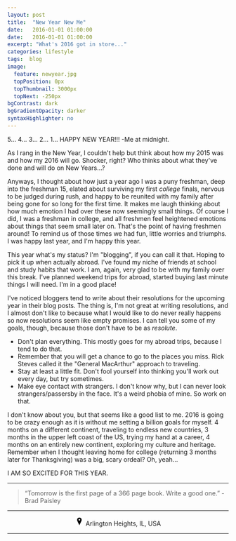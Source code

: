 ```yaml
---
layout: post
title:  "New Year New Me"
date:   2016-01-01 01:00:00
date:   2016-01-01 01:00:00
excerpt: "What's 2016 got in store..."
categories: lifestyle
tags:  blog
image:
  feature: newyear.jpg
  topPosition: 0px
  topThumbnail: 3000px
  topNext: -250px
bgContrast: dark
bgGradientOpacity: darker
syntaxHighlighter: no
---
```


5...
4...
3...
2...
1...
HAPPY NEW YEAR!!!
-Me at midnight.

As I rang in the New Year, I couldn't help but think about how my 2015 was and how my 2016 will go. Shocker, right? Who thinks about what they've done and will do on New Years...?

Anyways, I thought about how just a year ago I was a puny freshman, deep into the freshman 15, elated about surviving my first *college* finals, nervous to be judged during rush, and happy to be reunited with my family after being gone for so long for the first time. It makes me laugh thinking about how much emotion I had over these now seemingly small things. Of course I did, I was a freshman in college, and all freshmen feel heightened emotions about things that seem small later on. That's the point of having freshmen around! To remind us of those times we had fun, little worries and triumphs. I was happy last year, and I'm happy this year.

This year what's my status? I'm "blogging", if you can call it that. Hoping to pick it up when actually abroad. I've found my niche of friends at school and study habits that work. I am, again, very glad to be with my family over this break. I've planned weekend trips for abroad, started buying last minute things I will need. I'm in a good place!

I've noticed bloggers tend to write about their resolutions for the upcoming year in their blog posts. The thing is, I'm not great at writing resolutions, and I almost don't like to because what I would like to do never really happens so now resolutions seem like empty promises. I can tell you some of my goals, though, because those don't have to be as *resolute*.

- Don't plan everything. This mostly goes for my abroad trips, because I tend to do that.
- Remember that you will get a chance to go to the places you miss. Rick Steves called it the "General MacArthur" approach to traveling.
- Stay at least a little fit. Don't fool yourself into thinking you'll work out every day, but try sometimes.
- Make eye contact with strangers. I don't know why, but I can never look strangers/passersby in the face. It's a weird phobia of mine. So work on that.

I don't know about you, but that seems like a good list to me. 2016 is going to be crazy enough as it is without me setting a billion goals for myself. 4 months on a different continent, traveling to endless new countries, 3 months in the upper left coast of the US, trying my hand at a career, 4 months on an entirely new continent, exploring my culture and heritage. Remember when I thought leaving home for college (returning 3 months later for Thanksgiving) was a big, scary ordeal? Oh, yeah...

I AM SO EXCITED FOR THIS YEAR.

<hr></hr>

<blockquote class="largeQuote">“Tomorrow is the first page of a 366 page book. Write a good one.” - Brad Paisley</blockquote>

<hr></hr>

<center><img src="/assets/images/location.png" height=20px width=20px/> Arlington Heights, IL, USA</center>

<hr></hr>

